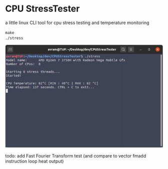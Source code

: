 # CPU StressTester
a little linux CLI tool for cpu stress testing and temperature monitoring

`make`  
`./stress`

<img src="img/screenshot.png">

todo:
add Fast Fourier Transform test (and compare to vector fmadd instruction loop heat output)

